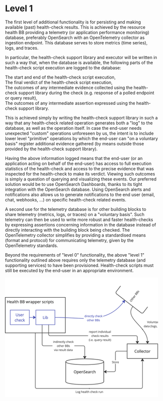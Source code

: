 # Level 1

The first level of additional functionality is for persisting and making available (past) health-check results. This is achieved by the resource health BB providing a telemetry (or application performance monitoring) database, preferably OpenSearch with an OpenTelemetry collector as ingestion endpoint. This database serves to store metrics (time series), logs, and traces.

In particular, the health-check support library and executor will be written in such a way that, when the database is available, the following parts of the health-check script execution are logged to the database:

The start and end of the health-check script execution,\
The final verdict of the health-check script execution,\
The outcomes of any intermediate evidence collected using the health-check support library during the check (e.g. response of a polled endpoint or query result),\
The outcomes of any intermediate assertion expressed using the health-check support library.

This is achieved simply by writing the health-check support library in such a way that any health-check related operation generates both a "log" to the database, as well as the operation itself. In case the end-user needs unexpected "custom" operations unforeseen by us, the intent is to include lower level "primitive" operations by which the end-user can "on a voluntary basis" register additional evidence gathered (by means outside those provided by the health-check support library).

Having the above information logged means that the end-user (or an application acting on behalf of the end-user) has access to full execution statistics of the health-check and access to the precise evidence that was inspected for the health-check to make its verdict. Viewing such outcomes is simply a question of querying and visualizing these events. Our preferred solution would be to use OpenSearch Dashboards, thanks to its tight integration with the OpenSearch database. Using OpenSearch alerts and notifications also allows us to generate notifications to the end user (email, chat, webhooks, ...) on specific health-check related events.

A second use for the telemetry database is for other building blocks to share telemetry (metrics, logs, or traces) on a "voluntary basis". Such telemetry can then be used to write more robust and faster health-checks by expressing assertions concerning information in the database instead of directly interacting with the building block being checked. The OpenTelemetry collector simplifies by providing a standardised means (format and protocol) for communicating telemetry, given by the OpenTelemetry standards.

Beyond the requirements of "level 0" functionality, the above "level 1" functionality outlined above requires only the telemetry database (and supporting services) to have been provisioned. Health-check scripts must still be executed by the end-user in an appropriate environment.

![In level 1 health check scripts can store inputs and results in an OpenSearch datastore](level-1.png)